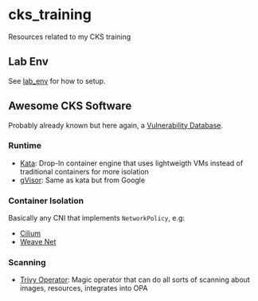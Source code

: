 # cks_training

Resources related to my CKS training

## Lab Env

See [lab_env](./lab_env) for how to setup.

## Awesome CKS Software

Probably already known but here again, a [Vulnerability Database](https://nvd.nist.gov/vuln/search).

### Runtime

- [Kata](https://katacontainers.io/): Drop-In container engine that uses lightweigth VMs instead of traditional containers for more isolation
- [gVisor](https://gvisor.dev/): Same as kata but from Google

### Container Isolation

Basically any CNI that implements `NetworkPolicy`, e.g:

- [Cilium](https://cilium.io)
- [Weave Net](https://github.com/weaveworks/weave)

### Scanning

- [Trivy Operator](https://github.com/aquasecurity/trivy-operator): Magic operator that can do all sorts of scanning about images, resources, integrates into OPA
